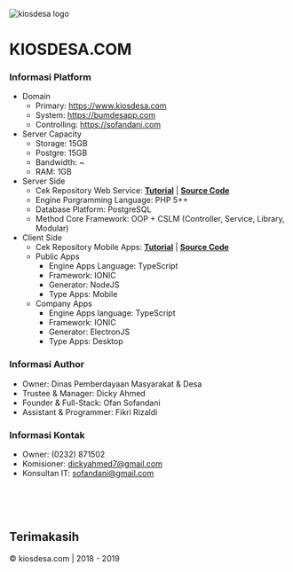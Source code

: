 ![kiosdesa logo](https://i.pinimg.com/564x/c4/17/ad/c417adcccc9ac7b572492ca2bdef46d1.jpg)

# KIOSDESA.COM

### Informasi Platform
- Domain
  - Primary: https://www.kiosdesa.com
  - System: https://bumdesapp.com
  - Controlling: https://sofandani.com
- Server Capacity
  - Storage: 15GB
  - Postgre: 15GB
  - Bandwidth: ~
  - RAM: 1GB
- Server Side
  - Cek Repository Web Service:
  **[Tutorial](https://github.com/sofandani/api2/blob/master/README.md)** | **[Source Code](https://github.com/sofandani/api2)**
  - Engine Porgramming Language: PHP 5++
  - Database Platform: PostgreSQL
  - Method Core Framework: OOP + CSLM (Controller, Service, Library, Modular)
- Client Side
  - Cek Repository Mobile Apps:
  **[Tutorial](https://github.com/sofandani/kiosdesa-mobile/blob/master/README.md)** | **[Source Code](https://github.com/sofandani/kiosdesa-mobile)**
  - Public Apps
    - Engine Apps Language: TypeScript
    - Framework: IONIC
    - Generator: NodeJS
    - Type Apps: Mobile
  - Company Apps
    - Engine Apps language: TypeScript
    - Framework: IONIC
    - Generator: ElectronJS
    - Type Apps: Desktop
    
### Informasi Author
- Owner: Dinas Pemberdayaan Masyarakat & Desa
- Trustee & Manager: Dicky Ahmed
- Founder & Full-Stack: Ofan Sofandani
- Assistant & Programmer: Fikri Rizaldi

### Informasi Kontak
- Owner: (0232) 871502
- Komisioner: [dickyahmed7@gmail.com](dickyahmed7@gmail.com)
- Konsultan IT: [sofandani@gmail.com](mailto:sofandani@gmail.com)

  
<br/>
<br/>
<br/>

## Terimakasih
&copy; kiosdesa.com | 2018 - 2019
